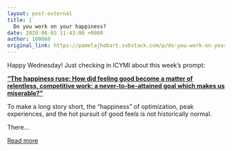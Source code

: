 ```yaml
---
layout: post-external
title: |
  Do you work on your happiness?
date: 2020-06-03 11:43:00 +0000
author: 100068
original_link: https://pamelajhobart.substack.com/p/do-you-work-on-your-happiness
---
```


Happy Wednesday! Just checking in ICYMI about this week’s prompt:

**[“The happiness ruse: How did feeling good become a matter of relentless, competitive work; a never-to-be-attained goal which makes us miserable?”](https://pamelajhobart.substack.com/subscribe?utm_medium=rss&utm_content=513942)**

To make a long story short, the “happiness” of optimization, peak experiences, and the hot pursuit of good feels is not historically normal.

There…

[Read more](https://pamelajhobart.substack.com/p/do-you-work-on-your-happiness)
